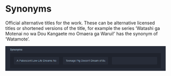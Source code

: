 # Synonyms

Official alternative titles for the work. These can be alternative licensed titles or shortened versions of the title, for example the series ‘Watashi ga Motenai no wa Dou Kangaete mo Omaera ga Warui!’ has the synonym of ‘Watamote’.

![The synonyms for the &apos;Ao Buta&apos; anime](../../.gitbook/assets/synonyms.png)

